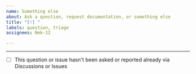 ```yaml
---
name: Something else
about: Ask a question, request documentation, or something else
title: "[❔] "
labels: question, triage
assignees: Nek-12

---
```


---

- [ ] This question or issue hasn't been asked or reported already via Discussions or Issues
